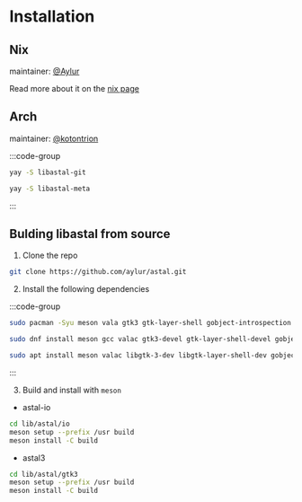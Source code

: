 # Installation

## Nix

maintainer: [@Aylur](https://github.com/Aylur)

Read more about it on the [nix page](./nix#astal)

## Arch

maintainer: [@kotontrion](https://github.com/kotontrion)

<!--TODO: fix aur package names-->

:::code-group

```sh [Core Library]
yay -S libastal-git
```

```sh [Every Library]
yay -S libastal-meta
```

:::

## Bulding libastal from source

1. Clone the repo

```sh
git clone https://github.com/aylur/astal.git
```

2. Install the following dependencies

:::code-group

```sh [<i class="devicon-archlinux-plain"></i> Arch]
sudo pacman -Syu meson vala gtk3 gtk-layer-shell gobject-introspection
```

```sh [<i class="devicon-fedora-plain"></i> Fedora]
sudo dnf install meson gcc valac gtk3-devel gtk-layer-shell-devel gobject-introspection-devel
```

```sh [<i class="devicon-ubuntu-plain"></i> Ubuntu]
sudo apt install meson valac libgtk-3-dev libgtk-layer-shell-dev gobject-introspection libgirepository1.0-dev
```

:::

3. Build and install with `meson`

- astal-io

```sh
cd lib/astal/io
meson setup --prefix /usr build
meson install -C build
```

- astal3

```sh
cd lib/astal/gtk3
meson setup --prefix /usr build
meson install -C build
```
